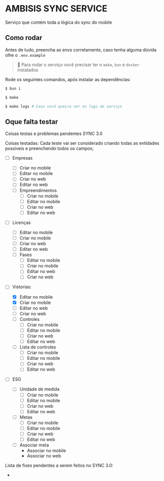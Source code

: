 # AMBISIS SYNC SERVICE

Serviço que contém toda a lógica do sync do mobile

## Como rodar

Antes de tudo, preencha as envs corretamente, caso tenha alguma dúvida olhe o `.env.example`

> 📌 Para rodar o serviço você precisar ter o `make`, `bun` e `docker` instalados

Rode os seguintes comandos, após instalar as dependências:

```bash
$ bun i

$ make

$ make logs # Caso você queira ver os logs do serviço
```

## Oque falta testar

Coisas testas e problemas pendentes SYNC 3.0

Coisas testadas:
Cada teste vai ser considerado criando todas as entidades possíveis e preenchendo todos os campos;

- [ ] Empresas

  - [ ] Criar no mobile
  - [ ] Editar no mobile
  - [ ] Criar no web
  - [ ] Editar no web
  - [ ] Empreendimentos
    - [ ] Criar no mobile
    - [ ] Editar no mobile
    - [ ] Criar no web
    - [ ] Editar no web

- [ ] Licenças

  - [ ] Editar no mobile
  - [ ] Criar no mobile
  - [ ] Criar no web
  - [ ] Editar no web
  - [ ] Fases
    - [ ] Editar no mobile
    - [ ] Criar no mobile
    - [ ] Editar no web
    - [ ] Criar no web

- [ ] Vistorias:

  - [x] Editar no mobile
  - [x] Criar no mobile
  - [ ] Editar no web
  - [ ] Criar no web
  - [ ] Controles
    - [ ] Criar no mobile
    - [ ] Editar no mobile
    - [ ] Criar no web
    - [ ] Editar no web
  - [ ] Lista de controles
    - [ ] Criar no mobile
    - [ ] Editar no mobile
    - [ ] Criar no web
    - [ ] Editar no web

- [ ] ESG
  - [ ] Unidade de medida
    - [ ] Criar no mobile
    - [ ] Editar no mobile
    - [ ] Criar no web
    - [ ] Editar no web
  - [ ] Metas
    - [ ] Criar no mobile
    - [ ] Editar no mobile
    - [ ] Criar no web
    - [ ] Editar no web
  - [ ] Associar meta
    - Associar no mobile
    - Associar no web

Lista de fixes pendentes a serem feitos no SYNC 3.0:

-
